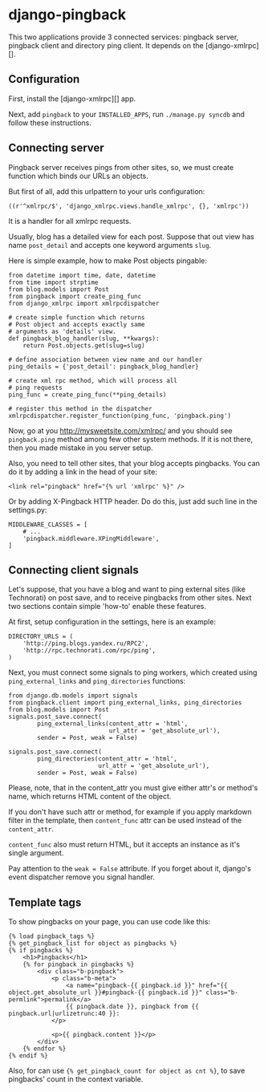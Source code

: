 django-pingback
===============

This two applications provide 3 connected services:
pingback server, pingback client and directory ping client.
It depends on the [django-xmlrpc][].

Configuration
-------------

First, install the [django-xmlrpc][] app.

Next, add `pingback` to your `INSTALLED_APPS`, run
`./manage.py syncdb` and follow these instructions.


Connecting server
-----------------

Pingback server receives pings from other sites, so, we must
create function which binds our URLs an objects.

But first of all, add this urlpattern to your urls configuration:

    ((r'^xmlrpc/$', 'django_xmlrpc.views.handle_xmlrpc', {}, 'xmlrpc'))

It is a handler for all xmlrpc requests.

Usually, blog has a detailed view for each post. Suppose that
out view has name `post_detail` and accepts one keyword arguments
`slug`.

Here is simple example, how to make Post objects pingable:

    from datetime import time, date, datetime
    from time import strptime
    from blog.models import Post
    from pingback import create_ping_func
    from django_xmlrpc import xmlrpcdispatcher

    # create simple function which returns
    # Post object and accepts exactly same
    # arguments as 'details' view.
    def pingback_blog_handler(slug, **kwargs):
        return Post.objects.get(slug=slug)

    # define association between view name and our handler
    ping_details = {'post_detail': pingback_blog_handler}

    # create xml rpc method, which will process all
    # ping requests
    ping_func = create_ping_func(**ping_details)

    # register this method in the dispatcher
    xmlrpcdispatcher.register_function(ping_func, 'pingback.ping')

Now, go at you http://mysweetsite.com/xmlrpc/ and you should
see `pingback.ping` method among few other system methods. If it
is not there, then you made mistake in you server setup.

Also, you need to tell other sites, that your blog accepts
pingbacks. You can do it by adding a link in the head of your site:

    <link rel="pingback" href="{% url 'xmlrpc' %}" />

Or by adding X-Pingback HTTP header. Do do this, just add such line
in the settings.py:

    MIDDLEWARE_CLASSES = [
        # ...
        'pingback.middleware.XPingMiddleware',
    ]

Connecting client signals
-------------------------

Let's suppose, that you have a blog and want to ping external sites
(like Technorati) on post save, and to receive pingbacks from other
sites. Next two sections contain simple 'how-to' enable these features.

At first, setup configuration in the settings, here is an example:

    DIRECTORY_URLS = (
        'http://ping.blogs.yandex.ru/RPC2',
        'http://rpc.technorati.com/rpc/ping',
    )


Next, you must connect some signals to ping workers,
which created using `ping_external_links` and `ping_directories`
functions:

    from django.db.models import signals
    from pingback.client import ping_external_links, ping_directories
    from blog.models import Post
    signals.post_save.connect(
            ping_external_links(content_attr = 'html',
                                url_attr = 'get_absolute_url'),
            sender = Post, weak = False)

    signals.post_save.connect(
            ping_directories(content_attr = 'html',
                             url_attr = 'get_absolute_url'),
            sender = Post, weak = False)

Please, note, that in the content_attr you must give either attr's or
method's name, which returns HTML content of the object.

If you don't have such attr or method, for example if you apply
markdown filter in the template, then `content_func` attr can be used
instead of the `content_attr`.

`content_func` also must return HTML, but it accepts an instance as it's
single argument.

Pay attention to the `weak = False` attribute. If you forget about it,
django's event dispatcher remove you signal handler.

Template tags
-------------

To show pingbacks on your page, you can use code like this:

    {% load pingback_tags %}
    {% get_pingback_list for object as pingbacks %}
    {% if pingbacks %}
        <h1>Pingbacks</h1>
        {% for pingback in pingbacks %}
            <div class="b-pingback">
                <p class="b-meta">
                    <a name="pingback-{{ pingback.id }}" href="{{ object.get_absolute_url }}#pingback-{{ pingback.id }}" class="b-permlink">permalink</a>
                    {{ pingback.date }}, pingback from {{ pingback.url|urlizetrunc:40 }}:
                </p>

                <p>{{ pingback.content }}</p>
            </div>
        {% endfor %}
    {% endif %}

Also, for can use `{% get_pingback_count for object as cnt %}`, to save
pingbacks' count in the context variable.


